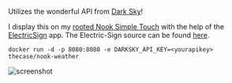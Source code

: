 Utilizes the wonderful API from
[Dark Sky](https://darksky.net/dev)!

I display this on my [rooted Nook Simple Touch](https://forum.xda-developers.com/showthread.php?t=2040351) with the help of the [ElectricSign](https://apkpure.com/electric-sign/com.sugoi.electricsign) app.  The Electric-Sign source can be found [here](https://github.com/jfriesne/Electric-Sign).

```
docker run -d -p 8080:8080 -e DARKSKY_API_KEY=<yourapikey> thecase/nook-weather
```

![screenshot](https://github.com/TheCase/nook-weather/raw/master/screenshot.png)
